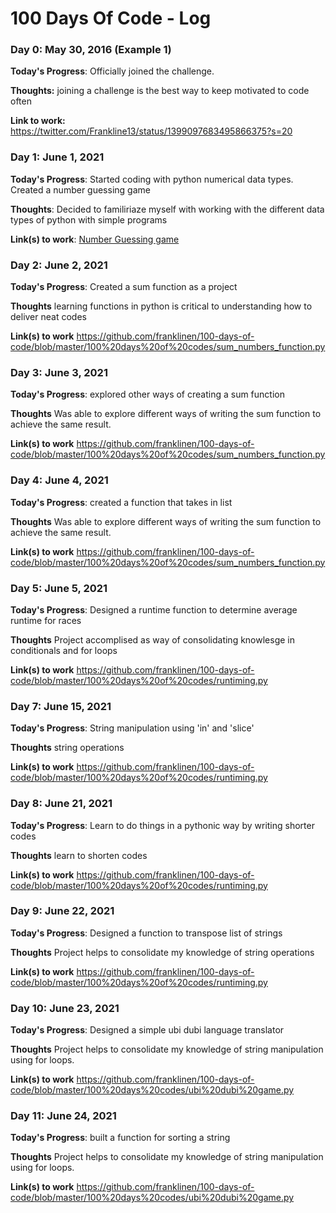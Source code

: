# 100 Days Of Code - Log

### Day 0: May 30, 2016 (Example 1)

**Today's Progress**: Officially joined the challenge.

**Thoughts:** joining a challenge is the best way to keep motivated to code often

**Link to work:** https://twitter.com/Frankline13/status/1399097683495866375?s=20

### Day 1: June 1, 2021 

**Today's Progress**: Started coding with python numerical data types. Created a number guessing game

**Thoughts**: Decided to familiriaze myself with working with the different data types of python with simple programs

**Link(s) to work**: [Number Guessing game](https://github.com/franklinen/100-days-of-code/blob/master/100%20days%20of%20codes/No_Guessing_game.py)


### Day 2: June 2, 2021

**Today's Progress**: Created a sum function as a project

**Thoughts** learning functions in python is critical to understanding how to deliver neat codes

**Link(s) to work**  https://github.com/franklinen/100-days-of-code/blob/master/100%20days%20of%20codes/sum_numbers_function.py


### Day 3: June 3, 2021

**Today's Progress**: explored other ways of creating a sum function

**Thoughts**  Was able to explore different ways of writing the sum function to achieve the same result.

**Link(s) to work**  https://github.com/franklinen/100-days-of-code/blob/master/100%20days%20of%20codes/sum_numbers_function.py


### Day 4: June 4, 2021

**Today's Progress**: created a function that takes in list

**Thoughts**  Was able to explore different ways of writing the sum function to achieve the same result.

**Link(s) to work**  https://github.com/franklinen/100-days-of-code/blob/master/100%20days%20of%20codes/sum_numbers_function.py



### Day 5: June 5, 2021

**Today's Progress**: Designed a runtime function to determine average runtime for races

**Thoughts**  Project accomplised as way of consolidating knowlesge in conditionals and for loops

**Link(s) to work**  https://github.com/franklinen/100-days-of-code/blob/master/100%20days%20of%20codes/runtiming.py


### Day 7: June 15, 2021

**Today's Progress**: String manipulation using 'in' and 'slice'

**Thoughts** string operations

**Link(s) to work**  https://github.com/franklinen/100-days-of-code/blob/master/100%20days%20of%20codes/runtiming.py  


### Day 8: June 21, 2021

**Today's Progress**: Learn to do things in a pythonic way by writing shorter codes

**Thoughts**  learn to shorten codes

**Link(s) to work**  https://github.com/franklinen/100-days-of-code/blob/master/100%20days%20of%20codes/runtiming.py  


### Day 9: June 22, 2021

**Today's Progress**: Designed a function to transpose list of strings

**Thoughts**  Project helps to consolidate my knowledge of string operations

**Link(s) to work**  https://github.com/franklinen/100-days-of-code/blob/master/100%20days%20of%20codes/runtiming.py  


### Day 10: June 23, 2021

**Today's Progress**: Designed a simple ubi dubi language translator

**Thoughts**  Project helps to consolidate my knowledge of string manipulation using for loops.

**Link(s) to work**  https://github.com/franklinen/100-days-of-code/blob/master/100%20days%20codes/ubi%20dubi%20game.py


### Day 11: June 24, 2021

**Today's Progress**: built a function for sorting a string

**Thoughts**  Project helps to consolidate my knowledge of string manipulation using for loops.

**Link(s) to work**  https://github.com/franklinen/100-days-of-code/blob/master/100%20days%20codes/ubi%20dubi%20game.py